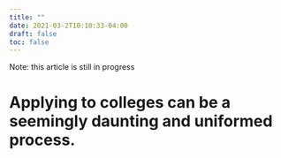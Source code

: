 ```yaml
---
title: ""
date: 2021-03-2T10:10:33-04:00
draft: false
toc: false
---
```


Note: this article is still in progress

# Applying to colleges can be a seemingly daunting and uniformed process.
